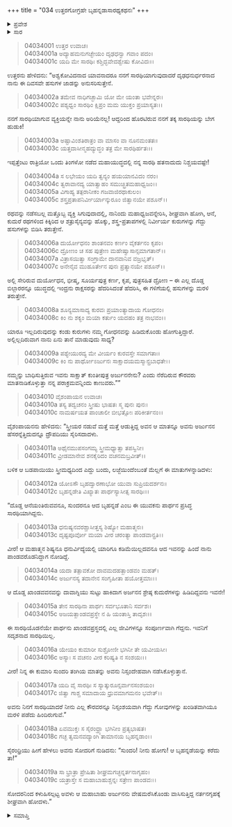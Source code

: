 +++
title = "034 ಉತ್ತರಗೋಗ್ರಹೇ ಬೃಹನ್ನಡಾಸಾರಥ್ಯಕಥನಃ"
+++

<details><summary>ಪ್ರವೇಶ</summary>


।।   ಓಂ ಓಂ ನಮೋ ನಾರಾಯಣಾಯ।।   ಶ್ರೀ ವೇದವ್ಯಾಸಾಯ ನಮಃ ।।

ಶ್ರೀ ಕೃಷ್ಣದ್ವೈಪಾಯನ ವೇದವ್ಯಾಸ ವಿರಚಿತ  

**ಶ್ರೀ ಮಹಾಭಾರತ**

**ವಿರಾಟ ಪರ್ವ**

**ಗೋಹರಣ ಪರ್ವ**

**ಅಧ್ಯಾಯ 34**

</details>


<details><summary>ಸಾರ</summary>

ಸಮರ್ಥ ಸಾರಥಿಯಿದ್ದರೆ ತನ್ನ ಪರಾಕ್ರಮದಿಂದ ಗೋವುಗಳನ್ನು ಬಿಡಿಸಿಕೊಂಡು ಬರುತ್ತಿದ್ದೆ ಎಂದು ಭೂಮಿಂಜಯ ಉತ್ತರನು ತನ್ನ ಪೌರುಷವನ್ನು ಕೊಚ್ಚಿಕೊಳ್ಳುವುದು (1-9). ಅದನ್ನು ನೋಡಿ ಸೈರಿಸಲಾರದೇ ಸೈರಂಧ್ರಿಯು ಅಂತಃಪುರದಲ್ಲಿದ್ದ ಬೃಹನ್ನಡೆಯು ಅರ್ಜುನನ ಸಾರಥಿಯಾಗಿದ್ದನೆನ್ನಲು (10-17), ಉತ್ತರನು ಬೃಹನ್ನಡೆಯನ್ನು ಕರೆತರಲು ತಂಗಿ ಉತ್ತರೆಯನ್ನು ಕಳುಹಿಸಿದುದು (18-19).

</details>


> 04034001 ಉತ್ತರ ಉವಾಚ।  
04034001a ಅದ್ಯಾಹಮನುಗಚ್ಛೇಯಂ ದೃಢಧನ್ವಾ ಗವಾಂ ಪದಂ।   
04034001c ಯದಿ ಮೇ ಸಾರಥಿಃ ಕಶ್ಚಿದ್ಭವೇದಶ್ವೇಷು ಕೋವಿದಃ।।

ಉತ್ತರನು ಹೇಳಿದನು: “ಅಶ್ವಕೋವಿದನಾದ ಯಾವನಾದರೂ ನನಗೆ ಸಾರಥಿಯಾಗುವುದಾದರೆ ದೃಢಧನುರ್ಧರನಾದ ನಾನು ಈ ದಿವಸವೇ ಹಸುಗಳ ಜಾಡನ್ನು ಅನುಸರಿಸುತ್ತೇನೆ.

> 04034002a ತಮೇವ ನಾಧಿಗಚ್ಛಾಮಿ ಯೋ ಮೇ ಯಂತಾ ಭವೇನ್ನರಃ।  
04034002c ಪಶ್ಯಧ್ವಂ ಸಾರಥಿಂ ಕ್ಷಿಪ್ರಂ ಮಮ ಯುಕ್ತಂ ಪ್ರಯಾಸ್ಯತಃ।।

ನನಗೆ ಸಾರಥಿಯಾಗುವ ವ್ಯಕ್ತಿಯನ್ನೇ ನಾನು ಅರಿಯೆನಲ್ಲ! ಆದ್ದರಿಂದ ಹೊರಟಿರುವ ನನಗೆ ತಕ್ಕ ಸಾರಥಿಯನ್ನು ಬೇಗ ಹುಡುಕಿ!

> 04034003a ಅಷ್ಟಾವಿಂಶತಿರಾತ್ರಂ ವಾ ಮಾಸಂ ವಾ ನೂನಮಂತತಃ।  
04034003c ಯತ್ತದಾಸೀನ್ಮಹದ್ಯುದ್ಧಂ ತತ್ರ ಮೇ ಸಾರಥಿರ್ಹತಃ।।

ಇಪ್ಪತ್ತೆಂಟು ರಾತ್ರಿಯೋ ಒಂದು ತಿಂಗಳೋ ನಡೆದ ಮಹಾಯುದ್ಧದಲ್ಲಿ ನನ್ನ ಸಾರಥಿ ಹತನಾದುದು ನಿಶ್ಚಯವಷ್ಟೇ!

> 04034004a ಸ ಲಭೇಯಂ ಯದಿ ತ್ವನ್ಯಂ ಹಯಯಾನವಿದಂ ನರಂ।   
04034004c ತ್ವರಾವಾನದ್ಯ ಯಾತ್ವಾಹಂ ಸಮುಚ್ಛ್ರಿತಮಹಾಧ್ವಜಂ।।  
04034005a ವಿಗಾಹ್ಯ ತತ್ಪರಾನೀಕಂ ಗಜವಾಜಿರಥಾಕುಲಂ।  
04034005c ಶಸ್ತ್ರಪ್ರತಾಪನಿರ್ವೀರ್ಯಾನ್ಕುರೂಂ ಜಿತ್ವಾನಯೇ ಪಶೂನ್।।

ರಥವನ್ನು ನಡೆಸಬಲ್ಲ ಮತ್ತೊಬ್ಬ ವ್ಯಕ್ತಿ ಸಿಗುವುದಾದಲ್ಲಿ, ನಾನಿಂದು ಮಹಾಧ್ವಜವನ್ನೇರಿಸಿ, ಶೀಘ್ರವಾಗಿ ಹೋಗಿ, ಆನೆ, ಕುದುರೆ ರಥಗಳಿಂದ ಕಿಕ್ಕಿರಿದ ಆ ಶತ್ರುಸೈನ್ಯವನ್ನು ಹೊಕ್ಕು, ಶಸ್ತ್ರ-ಪ್ರತಾಪಗಳಲ್ಲಿ ನಿರ್ವೀರ್ಯ ಕುರುಗಳನ್ನು ಗೆದ್ದು ಹಸುಗಳನ್ನು ಬಿಡಿಸಿ ತರುತ್ತೇನೆ.

> 04034006a ದುರ್ಯೋಧನಂ ಶಾಂತನವಂ ಕರ್ಣಂ ವೈಕರ್ತನಂ ಕೃಪಂ।  
04034006c ದ್ರೋಣಂ ಚ ಸಹ ಪುತ್ರೇಣ ಮಹೇಷ್ವಾಸಾನ್ಸಮಾಗತಾನ್।।  
04034007a ವಿತ್ರಾಸಯಿತ್ವಾ ಸಂಗ್ರಾಮೇ ದಾನವಾನಿವ ವಜ್ರಭೃತ್।   
04034007c ಅನೇನೈವ ಮುಹೂರ್ತೇನ ಪುನಃ ಪ್ರತ್ಯಾನಯೇ ಪಶೂನ್।।

ಅಲ್ಲಿ ಸೇರಿರುವ ದುರ್ಯೋಧನ, ಭೀಷ್ಮ, ಸೂರ್ಯಪುತ್ರ ಕರ್ಣ, ಕೃಪ, ಪುತ್ರಸಹಿತ ದ್ರೋಣ – ಈ ಎಲ್ಲ ದೊಡ್ಡ ಬಿಲ್ಗಾರರನ್ನೂ ಯುದ್ಧದಲ್ಲಿ ಇಂದ್ರನು ರಾಕ್ಷಸರನ್ನು ಹೆದರಿಸಿದಂತೆ ಹೆದರಿಸಿ, ಈ ಗಳಿಗೆಯಲ್ಲಿ ಹಸುಗಳನ್ನು ಮರಳಿ ತರುತ್ತೇನೆ.

> 04034008a ಶೂನ್ಯಮಾಸಾದ್ಯ ಕುರವಃ ಪ್ರಯಾಂತ್ಯಾದಾಯ ಗೋಧನಂ।  
04034008c ಕಿಂ ನು ಶಕ್ಯಂ ಮಯಾ ಕರ್ತುಂ ಯದಹಂ ತತ್ರ ನಾಭವಂ।।

ಯಾರೂ ಇಲ್ಲದಿರುವುದನ್ನು ಕಂಡು ಕುರುಗಳು ನಮ್ಮ ಗೋಧನವನ್ನು ಹಿಡಿದುಕೊಂಡು ಹೋಗುತ್ತಿದ್ದಾರೆ. ಅಲ್ಲಿಲ್ಲದಿರುವಾಗ ನಾನು ಏನು ತಾನೆ ಮಾಡುವುದು ಸಾಧ್ಯ?

> 04034009a ಪಶ್ಯೇಯುರದ್ಯ ಮೇ ವೀರ್ಯಂ ಕುರವಸ್ತೇ ಸಮಾಗತಾಃ।  
04034009c ಕಿಂ ನು ಪಾರ್ಥೋಽರ್ಜುನಃ ಸಾಕ್ಷಾದಯಮಸ್ಮಾನ್ಪ್ರಬಾಧತೇ।।

ನಮ್ಮನ್ನು ಬಾಧಿಸುತ್ತಿರುವ ಇವನು ಸಾಕ್ಷಾತ್ ಕುಂತೀಪುತ್ರ ಅರ್ಜುನನೇನು? ಎಂದು ನೆರೆದಿರುವ ಕೌರವರು ಮಾತನಾಡಿಕೊಳ್ಳುತ್ತಾ ನನ್ನ ಪರಾಕ್ರಮವನ್ನಿಂದು ಕಾಣುವರು.””

> 04034010 ವೈಶಂಪಾಯನ ಉವಾಚ।   
04034010a ತಸ್ಯ ತದ್ವಚನಂ ಸ್ತ್ರೀಷು ಭಾಷತಃ ಸ್ಮ ಪುನಃ ಪುನಃ।  
04034010c ನಾಮರ್ಷಯತ ಪಾಂಚಾಲೀ ಬೀಭತ್ಸೋಃ ಪರಿಕೀರ್ತನಂ।।

ವೈಶಂಪಾಯನನು ಹೇಳಿದನು: “ಸ್ತ್ರೀಯರ ನಡುವೆ ಮತ್ತೆ ಮತ್ತೆ ಆಡುತ್ತಿದ್ದ ಅವನ ಆ ಮಾತನ್ನೂ ಅವನು ಅರ್ಜುನನ ಹೆಸರನ್ನೆತ್ತಿದುದನ್ನೂ ದ್ರೌಪದಿಯು ಸೈರಿಸದಾದಳು.

> 04034011a ಅಥೈನಮುಪಸಂಗಮ್ಯ ಸ್ತ್ರೀಮಧ್ಯಾತ್ಸಾ ತಪಸ್ವಿನೀ।   
04034011c ವ್ರೀಡಮಾನೇವ ಶನಕೈರಿದಂ ವಚನಮಬ್ರವೀತ್।।

ಬಳಿಕ ಆ ಬಡಪಾಯಿಯು ಸ್ತ್ರೀಮಧ್ಯದಿಂದ ಎದ್ದು ಬಂದು, ಲಜ್ಜೆಯಿಂದೆಂಬಂತೆ ಮೆಲ್ಲಗೆ ಈ ಮಾತುಗಳನ್ನಾಡಿದಳು:

> 04034012a ಯೋಽಸೌ ಬೃಹದ್ವಾರಣಾಭೋ ಯುವಾ ಸುಪ್ರಿಯದರ್ಶನಃ।  
04034012c ಬೃಹನ್ನಡೇತಿ ವಿಖ್ಯಾತಃ ಪಾರ್ಥಸ್ಯಾಸೀತ್ಸ ಸಾರಥಿಃ।।

“ದೊಡ್ಡ ಆನೆಯಂತಿರುವವನೂ, ಸುಂದರನೂ ಆದ ಬೃಹನ್ನಡೆ ಎಂಬ ಈ ಯುವಕನು ಪಾರ್ಥನ ಪ್ರಸಿದ್ಧ ಸಾರಥಿಯಾಗಿದ್ದನು.

> 04034013a ಧನುಷ್ಯನವರಶ್ಚಾಸೀತ್ತಸ್ಯ ಶಿಷ್ಯೋ ಮಹಾತ್ಮನಃ।  
04034013c ದೃಷ್ಟಪೂರ್ವೋ ಮಯಾ ವೀರ ಚರಂತ್ಯಾ ಪಾಂಡವಾನ್ಪ್ರತಿ।।

ವೀರ! ಆ ಮಹಾತ್ಮನ ಶಿಷ್ಯನೂ ಧನುರ್ವಿದ್ಯೆಯಲ್ಲಿ ಯಾರಿಗೂ ಕಡಿಮೆಯಿಲ್ಲದವನೂ ಆದ ಇವನನ್ನು ಹಿಂದೆ ನಾನು ಪಾಂಡವರೊಡನಿದ್ದಾಗ ನೋಡಿದ್ದೆ.

> 04034014a ಯದಾ ತತ್ಪಾವಕೋ ದಾವಮದಹತ್ಖಾಂಡವಂ ಮಹತ್।   
04034014c ಅರ್ಜುನಸ್ಯ ತದಾನೇನ ಸಂಗೃಹೀತಾ ಹಯೋತ್ತಮಾಃ।।

ಆ ದೊಡ್ಡ ಖಾಂಡವವನವನ್ನು ದಾವಾಗ್ನಿಯು ಸುಟ್ಟು ಹಾಕಿದಾಗ ಅರ್ಜನನ ಶ್ರೇಷ್ಠ ಕುದುರೆಗಳನ್ನು ಹಿಡಿದಿದ್ದವನು ಇವನೇ!

> 04034015a ತೇನ ಸಾರಥಿನಾ ಪಾರ್ಥಃ ಸರ್ವಭೂತಾನಿ ಸರ್ವಶಃ।  
04034015c ಅಜಯತ್ಖಾಂಡವಪ್ರಸ್ಥೇ ನ ಹಿ ಯಂತಾಸ್ತಿ ತಾದೃಶಃ।।

ಈ ಸಾರಥಿಯೊಡನೆಯೇ ಪಾರ್ಥನು ಖಾಂಡವಪ್ರಸ್ಥದಲ್ಲಿ ಎಲ್ಲ ಜೀವಿಗಳನ್ನೂ ಸಂಪೂರ್ಣವಾಗಿ ಗೆದ್ದನು. ಇವನಿಗೆ ಸದೃಶನಾದ ಸಾರಥಿಯಿಲ್ಲ.

> 04034016a ಯೇಯಂ ಕುಮಾರೀ ಸುಶ್ರೋಣೀ ಭಗಿನೀ ತೇ ಯವೀಯಸೀ।  
04034016c ಅಸ್ಯಾಃ ಸ ವಚನಂ ವೀರ ಕರಿಷ್ಯತಿ ನ ಸಂಶಯಃ।।

ವೀರ! ನಿನ್ನ ಈ ಕುಮಾರಿ ಸುಂದರಿ ತಂಗಿಯ ಮಾತನ್ನು ಅವನು ನಿಸ್ಸಂದೇಹವಾಗಿ ನಡೆಸಿಕೊಳ್ಳುತ್ತಾನೆ.

> 04034017a ಯದಿ ವೈ ಸಾರಥಿಃ ಸ ಸ್ಯಾತ್ಕುರೂನ್ಸರ್ವಾನಸಂಶಯಂ।   
04034017c ಜಿತ್ವಾ ಗಾಶ್ಚ ಸಮಾದಾಯ ಧ್ರುವಮಾಗಮನಂ ಭವೇತ್।।

ಅವನು ನಿನಗೆ ಸಾರಥಿಯಾದರೆ ನೀನು ಎಲ್ಲ ಕೌರವರನ್ನೂ ನಿಸ್ಸಂಶಯವಾಗಿ ಗೆದ್ದು ಗೋವುಗಳನ್ನು ಖಂಡಿತವಾಗಿಯೂ ಮರಳಿ ಪಡೆದು ಹಿಂದಿರುಗುವೆ.”

> 04034018a ಏವಮುಕ್ತಃ ಸ ಸೈರಂಧ್ರ್ಯಾ ಭಗಿನೀಂ ಪ್ರತ್ಯಭಾಷತ।  
04034018c ಗಚ್ಛ ತ್ವಮನವದ್ಯಾಂಗಿ ತಾಮಾನಯ ಬೃಹನ್ನಡಾಂ।।

ಸೈರಂಧ್ರಿಯು ಹೀಗೆ ಹೇಳಲು ಅವನು ಸೋದರಿಗೆ ನುಡಿದನು: “ಸುಂದರಿ! ನೀನು ಹೋಗು! ಆ ಬೃಹನ್ನಡೆಯನ್ನು ಕರೆದು ತಾ!”

> 04034019a ಸಾ ಭ್ರಾತ್ರಾ ಪ್ರೇಷಿತಾ ಶೀಘ್ರಮಗಚ್ಛನ್ನರ್ತನಾಗೃಹಂ।  
04034019c ಯತ್ರಾಸ್ತೇ ಸ ಮಹಾಬಾಹುಶ್ಚನ್ನಃ ಸತ್ರೇಣ ಪಾಂಡವಃ।।

ಸೋದರನಿಂದ ಕಳುಹಿಸಲ್ಪಟ್ಟ ಅವಳು ಆ ಮಹಾಬಾಹು ಅರ್ಜುನನು ವೇಷಮರೆಸಿಕೊಂಡು ವಾಸಿಸುತ್ತಿದ್ದ ನರ್ತನಗೃಹಕ್ಕೆ ಶೀಘ್ರವಾಗಿ ಹೋದಳು.”

<details><summary>ಸಮಾಪ್ತಿ</summary>


ಇತಿ ಶ್ರೀ ಮಹಾಭಾರತೇ ವಿರಾಟ ಪರ್ವಣಿ ಗೋಹರಣ ಪರ್ವಣಿ ಉತ್ತರಗೋಗ್ರಹೇ ಬೃಹನ್ನಡಾಸಾರಥ್ಯಕಥನೇ ಚತುಸ್ತ್ರಿಂಶೋಽಧ್ಯಾಯಃ।  
ಇದು ಶ್ರೀ ಮಹಾಭಾರತದಲ್ಲಿ ವಿರಾಟ ಪರ್ವದಲ್ಲಿ ಗೋಹರಣ ಪರ್ವದಲ್ಲಿ ಉತ್ತರಗೋಗ್ರಹದಲ್ಲಿ ಬೃಹನ್ನಡಾಸಾರಥ್ಯಕಥನದಲ್ಲಿ ಮೂವತ್ನಾಲ್ಕನೆಯ ಅಧ್ಯಾಯವು.



</details>

